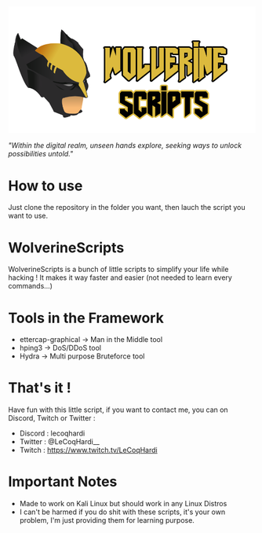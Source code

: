 <img src="assets/banner.png">

*"Within the digital realm, unseen hands explore, seeking ways to unlock possibilities untold."*


# How to use
Just clone the repository in the folder you want, then lauch the script you want to use.<br>

# WolverineScripts

WolverineScripts is a bunch of little scripts to simplify your life while hacking ! It makes it way faster and easier (not needed to learn every commands...)

# Tools in the Framework

  - ettercap-graphical → Man in the Middle tool
  - hping3 → DoS/DDoS tool
  - Hydra → Multi purpose Bruteforce tool
 
# That's it !

Have fun with this little script, if you want to contact me, you can on Discord, Twitch or Twitter :

- Discord : lecoqhardi
- Twitter : @LeCoqHardi__
- Twitch : https://www.twitch.tv/LeCoqHardi

# Important Notes

- Made to work on Kali Linux but should work in any Linux Distros
- I can't be harmed if you do shit with these scripts, it's your own problem, I'm just providing them for learning purpose.
